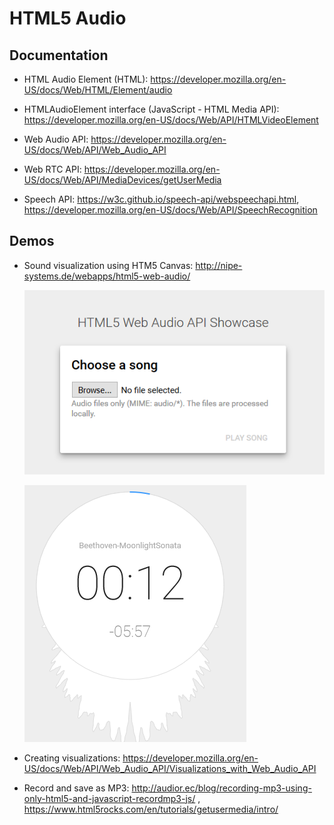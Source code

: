 # HTML5 Audio

## Documentation
-   HTML Audio Element (HTML):
    <https://developer.mozilla.org/en-US/docs/Web/HTML/Element/audio>

-   HTMLAudioElement interface (JavaScript - HTML Media API):
    <https://developer.mozilla.org/en-US/docs/Web/API/HTMLVideoElement>

-   Web Audio API:
    <https://developer.mozilla.org/en-US/docs/Web/API/Web_Audio_API>

-   Web RTC API:
    <https://developer.mozilla.org/en-US/docs/Web/API/MediaDevices/getUserMedia>

- Speech API: <https://w3c.github.io/speech-api/webspeechapi.html>, <https://developer.mozilla.org/en-US/docs/Web/API/SpeechRecognition>

## Demos

-   Sound visualization using HTM5 Canvas:
    <http://nipe-systems.de/webapps/html5-web-audio/>

    ![C:\\Users\\lcotfas\\AppData\\Local\\Microsoft\\Windows\\INetCacheContent.Word\\2016-11-29 (1).png](media/c8745b6ff83e5e27f9cbb44776ebcfca.png)

    ![C:\\Users\\lcotfas\\AppData\\Local\\Microsoft\\Windows\\INetCacheContent.Word\\2016-11-29.png](media/d0c9e9f766cb75ec31aae9a1cc2973a0.png)

-   Creating visualizations:
    <https://developer.mozilla.org/en-US/docs/Web/API/Web_Audio_API/Visualizations_with_Web_Audio_API>

-   Record and save as MP3:
    <http://audior.ec/blog/recording-mp3-using-only-html5-and-javascript-recordmp3-js/>
    , <https://www.html5rocks.com/en/tutorials/getusermedia/intro/>
